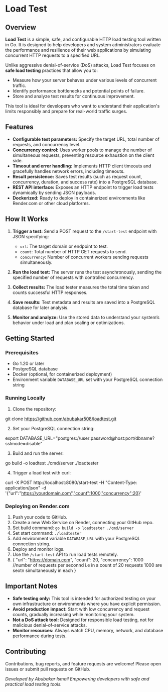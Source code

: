# Load Test

## Overview

**Load Test** is a simple, safe, and configurable HTTP load testing tool written in Go. It is designed to help developers and system administrators evaluate the performance and resilience of their web applications by simulating concurrent HTTP requests to a specified URL.

Unlike aggressive denial-of-service (DoS) attacks, Load Test focuses on **safe load testing** practices that allow you to:

- Measure how your server behaves under various levels of concurrent traffic.
- Identify performance bottlenecks and potential points of failure.
- Store and analyze test results for continuous improvement.

This tool is ideal for developers who want to understand their application's limits responsibly and prepare for real-world traffic surges.

## Features

- **Configurable test parameters:** Specify the target URL, total number of requests, and concurrency level.
- **Concurrency control:** Uses worker pools to manage the number of simultaneous requests, preventing resource exhaustion on the client side.
- **Timeout and error handling:** Implements HTTP client timeouts and gracefully handles network errors, including timeouts.
- **Result persistence:** Saves test results (such as request count, concurrency, duration, and success rate) into a PostgreSQL database.
- **REST API interface:** Exposes an HTTP endpoint to trigger load tests dynamically by sending JSON payloads.
- **Dockerized:** Ready to deploy in containerized environments like Render.com or other cloud platforms.

## How It Works

1. **Trigger a test:** Send a POST request to the `/start-test` endpoint with JSON specifying:
   - `url`: The target domain or endpoint to test.
   - `count`: Total number of HTTP GET requests to send.
   - `concurrency`: Number of concurrent workers sending requests simultaneously.

2. **Run the load test:** The server runs the test asynchronously, sending the specified number of requests with controlled concurrency.

3. **Collect results:** The load tester measures the total time taken and counts successful HTTP responses.

4. **Save results:** Test metadata and results are saved into a PostgreSQL database for later analysis.

5. **Monitor and analyze:** Use the stored data to understand your system’s behavior under load and plan scaling or optimizations.

## Getting Started

### Prerequisites

- Go 1.20 or later
- PostgreSQL database
- Docker (optional, for containerized deployment)
- Environment variable `DATABASE_URL` set with your PostgreSQL connection string

### Running Locally

1. Clone the repository:

git clone https://github.com/abubakar508/loadtest.git


2. Set your PostgreSQL connection string:


export DATABASE_URL="postgres://user:password@host:port/dbname?sslmode=disable"

3. Build and run the server:

go build -o loadtest ./cmd/server
./loadtester

4. Trigger a load test with curl:

curl -X POST http://localhost:8080/start-test
-H "Content-Type: application/json"
-d '{"url":"https://yourdomain.com","count":1000,"concurrency":20}'



### Deploying on Render.com

1. Push your code to GitHub.
2. Create a new Web Service on Render, connecting your GitHub repo.
3. Set build command: `go build -o loadtester ./cmd/server`
4. Set start command: `./loadtester`
5. Add environment variable `DATABASE_URL` with your PostgreSQL connection string.
6. Deploy and monitor logs.
7. Use the `/start-test` API to run load tests remotely.
8. {
  "url": "https://domain.com",
  "count": 20,
  "concurrency": 1000 //number of requests per seconnd i.e in a count of 20 requests 1000 are seotn simultaneously in each
}

## Important Notes

- **Safe testing only:** This tool is intended for authorized testing on your own infrastructure or environments where you have explicit permission.
- **Avoid production impact:** Start with low concurrency and request counts, gradually increasing while monitoring your system.
- **Not a DoS attack tool:** Designed for responsible load testing, not for malicious denial-of-service attacks.
- **Monitor resources:** Always watch CPU, memory, network, and database performance during tests.

## Contributing

Contributions, bug reports, and feature requests are welcome! Please open issues or submit pull requests on GitHub.

*Developed by Abubakar Ismail*
*Empowering developers with safe and practical load testing tools.*
